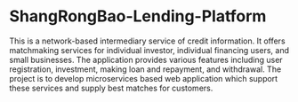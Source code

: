 # ShangRongBao-Lending-Platform

This is a network-based intermediary service of credit information. It offers matchmaking services for individual investor, individual financing users, and small businesses. The application provides various features including user registration, investment, making loan and repayment, and withdrawal. The project is to develop microservices based web application which support these services and supply best matches for customers.
